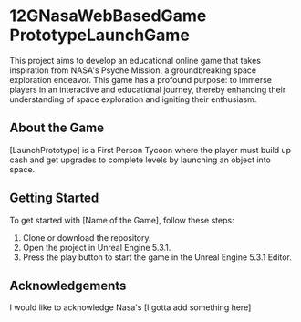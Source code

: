 # 12GNasaWebBasedGame PrototypeLaunchGame
This project aims to develop an educational online game that takes inspiration from NASA's Psyche Mission, a groundbreaking space exploration endeavor. This game has a profound purpose: to immerse players in an interactive and educational journey, thereby enhancing their understanding of space exploration and igniting their enthusiasm.

## About the Game
[LaunchPrototype] is a First Person Tycoon where the player must build up cash and get upgrades to complete levels by launching an object into space. 

## Getting Started
To get started with [Name of the Game], follow these steps:  
1. Clone or download the repository.  
2. Open the project in Unreal Engine 5.3.1.  
3. Press the play button to start the game in the Unreal Engine 5.3.1 Editor.  

## Acknowledgements
I would like to acknowledge Nasa's [I gotta add something here]
